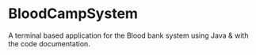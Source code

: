 # BloodCampSystem
A terminal based application for the Blood bank system using Java &amp; with the code documentation.
